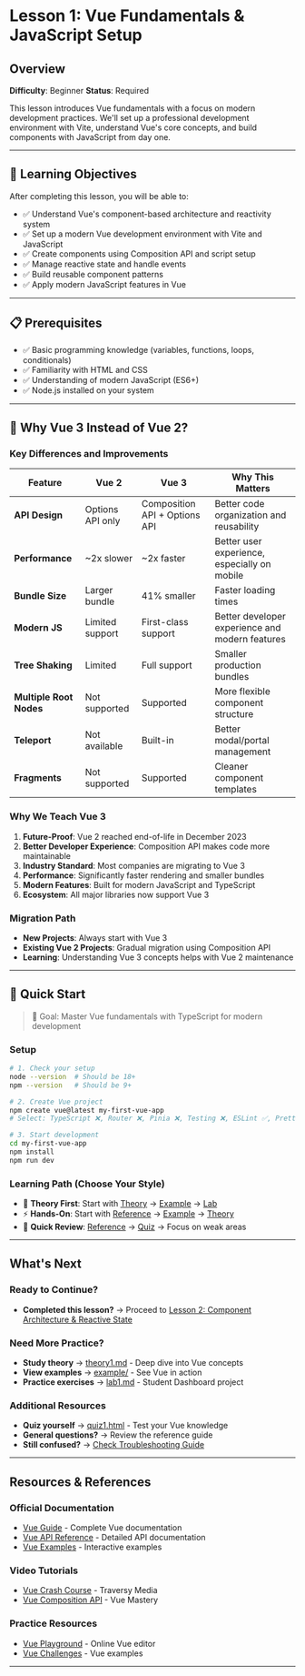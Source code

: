 # Lesson 1: Vue Fundamentals & JavaScript Setup

## Overview

**Difficulty**: Beginner
**Status**: Required

This lesson introduces Vue fundamentals with a focus on modern development practices. We'll set up a professional development environment with Vite, understand Vue's core concepts, and build components with JavaScript from day one.

---

## 🎯 Learning Objectives

After completing this lesson, you will be able to:

- ✅ Understand Vue's component-based architecture and reactivity system
- ✅ Set up a modern Vue development environment with Vite and JavaScript
- ✅ Create components using Composition API and script setup
- ✅ Manage reactive state and handle events
- ✅ Build reusable component patterns
- ✅ Apply modern JavaScript features in Vue

---

## 📋 Prerequisites

- ✅ Basic programming knowledge (variables, functions, loops, conditionals)
- ✅ Familiarity with HTML and CSS
- ✅ Understanding of modern JavaScript (ES6+)
- ✅ Node.js installed on your system

---

## 🤔 Why Vue 3 Instead of Vue 2?

### Key Differences and Improvements

| Feature | Vue 2 | Vue 3 | Why This Matters |
|---------|-------|-------|------------------|
| **API Design** | Options API only | Composition API + Options API | Better code organization and reusability |
| **Performance** | ~2x slower | ~2x faster | Better user experience, especially on mobile |
| **Bundle Size** | Larger bundle | 41% smaller | Faster loading times |
| **Modern JS** | Limited support | First-class support | Better developer experience and modern features |
| **Tree Shaking** | Limited | Full support | Smaller production bundles |
| **Multiple Root Nodes** | Not supported | Supported | More flexible component structure |
| **Teleport** | Not available | Built-in | Better modal/portal management |
| **Fragments** | Not supported | Supported | Cleaner component templates |

### Why We Teach Vue 3

1. **Future-Proof**: Vue 2 reached end-of-life in December 2023
2. **Better Developer Experience**: Composition API makes code more maintainable
3. **Industry Standard**: Most companies are migrating to Vue 3
4. **Performance**: Significantly faster rendering and smaller bundles
5. **Modern Features**: Built for modern JavaScript and TypeScript
6. **Ecosystem**: All major libraries now support Vue 3

### Migration Path
- **New Projects**: Always start with Vue 3
- **Existing Vue 2 Projects**: Gradual migration using Composition API
- **Learning**: Understanding Vue 3 concepts helps with Vue 2 maintenance

---

## 🚀 Quick Start

> 🎯 Goal: Master Vue fundamentals with TypeScript for modern development

### Setup
```bash
# 1. Check your setup
node --version  # Should be 18+
npm --version   # Should be 9+

# 2. Create Vue project
npm create vue@latest my-first-vue-app
# Select: TypeScript ❌, Router ❌, Pinia ❌, Testing ❌, ESLint ✅, Prettier ✅

# 3. Start development
cd my-first-vue-app
npm install
npm run dev
```

### Learning Path (Choose Your Style)
- 📖 **Theory First**: Start with [Theory](./theory/theory1.md) → [Example](./example/) → [Lab](./lab/lab1.md)
- ⚡ **Hands-On**: Start with [Reference](./reference/reference1.md) → [Example](./example/) → [Theory](./theory/theory1.md)
- 🎯 **Quick Review**: [Reference](./reference/reference1.md) → [Quiz](./quiz/quiz1.html) → Focus on weak areas

---

## What's Next

### Ready to Continue?
- **Completed this lesson?** → Proceed to [Lesson 2: Component Architecture & Reactive State](../lesson2-components/)

### Need More Practice?
- **Study theory** → [theory1.md](./theory/theory1.md) - Deep dive into Vue concepts
- **View examples** → [example/](./example/) - See Vue in action
- **Practice exercises** → [lab1.md](./lab/lab1.md) - Student Dashboard project

### Additional Resources
- **Quiz yourself** → [quiz1.html](./quiz/quiz1.html) - Test your Vue knowledge
- **General questions?** → Review the reference guide
- **Still confused?** → [Check Troubleshooting Guide](../../extras/troubleshooting-guide.md)

---

## Resources & References

### Official Documentation
- [Vue Guide](https://vuejs.org/guide/) - Complete Vue documentation
- [Vue API Reference](https://vuejs.org/api/) - Detailed API documentation
- [Vue Examples](https://vuejs.org/examples/) - Interactive examples

### Video Tutorials
- [Vue Crash Course](https://www.youtube.com/watch?v=qZXt1Aom3Cs) - Traversy Media
- [Vue Composition API](https://www.youtube.com/watch?v=Vdn5gUfO6Kk) - Vue Mastery

### Practice Resources
- [Vue Playground](https://play.vuejs.org/) - Online Vue editor
- [Vue Challenges](https://github.com/vuejs/vue-next/tree/master/packages/vue/examples) - Vue examples

---